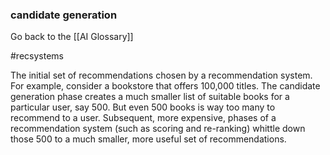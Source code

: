 ### candidate generation

Go back to the [[AI Glossary]]

#recsystems

The initial set of recommendations chosen by a recommendation system. For example, consider a bookstore that offers 100,000 titles. The candidate generation phase creates a much smaller list of suitable books for a particular user, say 500. But even 500 books is way too many to recommend to a user. Subsequent, more expensive, phases of a recommendation system (such as scoring and re-ranking) whittle down those 500 to a much smaller, more useful set of recommendations.

